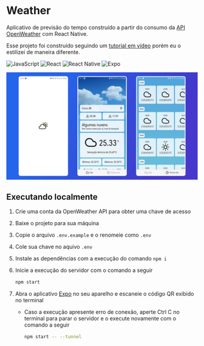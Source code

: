 # Weather

Aplicativo de previsão do tempo construído a partir do consumo da [API OpenWeather](https://openweathermap.org/api) com React Native.

Esse projeto foi construído seguindo um [tutorial em vídeo](https://www.youtube.com/watch?v=obH0Po_RdWk) porém eu o estilizei de maneira diferente.

![JavaScript](https://img.shields.io/badge/javascript-%23323330.svg?style=for-the-badge&logo=javascript&logoColor=%23F7DF1E)
![React](https://img.shields.io/badge/react-%2320232a.svg?style=for-the-badge&logo=react&logoColor=%2361DAFB)
![React Native](https://img.shields.io/badge/react_native-%2320232a.svg?style=for-the-badge&logo=react&logoColor=%2361DAFB)
![Expo](https://img.shields.io/badge/expo-1C1E24?style=for-the-badge&logo=expo&logoColor=#D04A37)

![Telas do aplicativo em execução](./docs/img/cover.jpg)

## Executando localmente

1. Crie uma conta da OpenWeather API para obter uma chave de acesso

2. Baixe o projeto para sua máquina

3. Copie o arquivo `.env.example` e o renomeie como `.env`

4. Cole sua chave no aquivo `.env`

5. Instale as dependências com a execução do comando `npm i`

6. Inicie a execução do servidor com o comando a seguir

   ```bash
   npm start
   ```

7. Abra o aplicativo [Expo](https://play.google.com/store/apps/details?id=host.exp.exponent&hl=pt_BR&gl=US) no seu aparelho e escaneie o código QR exibido no terminal

   - Caso a execução apresente erro de conexão, aperte Ctrl C no terminal para
   parar o servidor e o execute novamente com o comando a seguir
  
     ```bash
     npm start -- --tunnel
     ```
